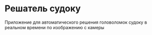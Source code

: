 # Решатель судоку

Приложение для автоматического решения головоломок судоку в реальном времени по изображению с камеры
